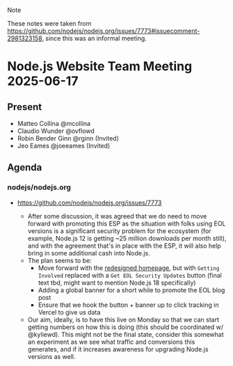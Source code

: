 > [!NOTE]
> These notes were taken from https://github.com/nodejs/nodejs.org/issues/7773#issuecomment-2981323158,
> since this was an informal meeting.

# Node.js Website Team Meeting 2025-06-17

## Present

- Matteo Collina @mcollina
- Claudio Wunder @ovflowd
- Robin Bender Ginn @rginn (Invited)
- Jeo Eames @joeeames (Invited)

## Agenda

### nodejs/nodejs.org

* https://github.com/nodejs/nodejs.org/issues/7773

    * After some discussion, it was agreed that we do need to move forward with promoting this ESP as the situation with folks using EOL versions is a significant security problem for the ecosystem (for example, Node.js 12 is getting ~25 million downloads per month still), and with the agreement that's in place with the ESP, it will also help bring in some additional cash into Node.js.
    * The plan seems to be:
        * Move forward with the [redesigned homepage](https://nodejs-org-git-fork-canerakdas-feat-simplified-download-openjs.vercel.app/), but with `Getting Involved` replaced with a `Get EOL Security Updates` button (final text tbd, might want to mention Node.js 18 specifically)
        * Adding a global banner for a short while to promote the EOL blog post
        * Ensure that we hook the button + banner up to click tracking in Vercel to give us data
    * Our aim, ideally, is to have this live on Monday so that we can start getting numbers on how this is doing (this should be coordinated w/ @kyliewd). This might not be the final state, consider this somewhat an experiment as we see what traffic and conversions this generates, and if it increases awareness for upgrading Node.js versions as well.